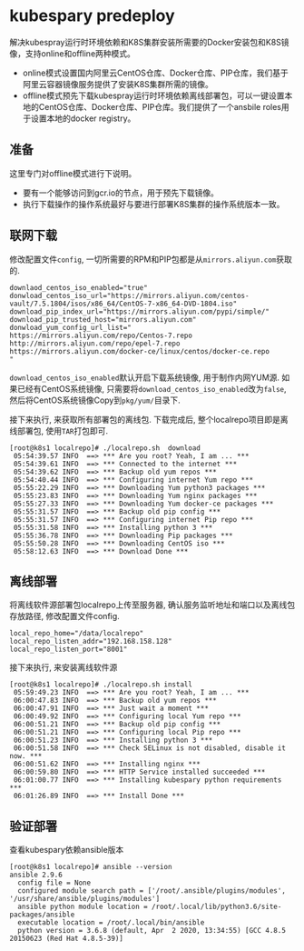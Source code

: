 # kubespary predeploy
解决kubespray运行时环境依赖和K8S集群安装所需要的Docker安装包和K8S镜像，支持online和offline两种模式。
* online模式设置国内阿里云CentOS仓库、Docker仓库、PIP仓库，我们基于阿里云容器镜像服务提供了安装K8S集群所需的镜像。
* offline模式预先下载kubespray运行时环境依赖离线部署包，可以一键设置本地的CentOS仓库、Docker仓库、PIP仓库。我们提供了一个ansbile roles用于设置本地的docker registry。

## 准备
这里专门对offline模式进行下说明。
* 要有一个能够访问到gcr.io的节点，用于预先下载镜像。
* 执行下载操作的操作系统最好与要进行部署K8S集群的操作系统版本一致。

## 联网下载
修改配置文件`config`, 一切所需要的RPM和PIP包都是从`mirrors.aliyun.com`获取的.
```
downlaod_centos_iso_enabled="true"
donwload_centos_iso_url="https://mirrors.aliyun.com/centos-vault/7.5.1804/isos/x86_64/CentOS-7-x86_64-DVD-1804.iso"
download_pip_index_url="https://mirrors.aliyun.com/pypi/simple/"
download_pip_trusted_host="mirrors.aliyun.com"
donwload_yum_config_url_list="
https://mirrors.aliyun.com/repo/Centos-7.repo
http://mirrors.aliyun.com/repo/epel-7.repo
https://mirrors.aliyun.com/docker-ce/linux/centos/docker-ce.repo
"
```
`download_centos_iso_enabled`默认开启下载系统镜像, 用于制作内网YUM源. 如果已经有CentOS系统镜像, 只需要将`download_centos_iso_enabled`改为`false`, 然后将CentOS系统镜像Copy到`pkg/yum/`目录下.

接下来执行, 来获取所有部署包的离线包. 下载完成后, 整个localrepo项目即是离线部署包, 使用`TAR`打包即可.
```
[root@k8s1 localrepo]# ./localrepo.sh  download
 05:54:39.57 INFO  ==> *** Are you root? Yeah, I am ... ***
 05:54:39.61 INFO  ==> *** Connected to the internet ***
 05:54:39.62 INFO  ==> *** Backup old yum repos ***
 05:54:40.44 INFO  ==> *** Configuring internet Yum repo ***
 05:55:22.29 INFO  ==> *** Downloading Yum python3 packages ***
 05:55:23.83 INFO  ==> *** Downloading Yum nginx packages ***
 05:55:27.33 INFO  ==> *** Downloading Yum docker-ce packages ***
 05:55:31.57 INFO  ==> *** Backup old pip config ***
 05:55:31.57 INFO  ==> *** Configuring internet Pip repo ***
 05:55:31.58 INFO  ==> *** Installing python 3 ***
 05:55:36.78 INFO  ==> *** Downloading Pip packages ***
 05:55:50.28 INFO  ==> *** Downloading CentOS iso ***
 05:58:12.63 INFO  ==> *** Download Done ***
```

## 离线部署
将离线软件源部署包localrepo上传至服务器, 确认服务监听地址和端口以及离线包存放路径, 修改配置文件config. 
```
local_repo_home="/data/localrepo"
local_repo_listen_addr="192.168.158.128"
local_repo_listen_port="8001"
```
接下来执行, 来安装离线软件源
```
[root@k8s1 localrepo]# ./localrepo.sh install
 05:59:49.23 INFO  ==> *** Are you root? Yeah, I am ... ***
 06:00:47.83 INFO  ==> *** Backup old yum repos ***
 06:00:47.91 INFO  ==> *** Just wait a moment ***
 06:00:49.92 INFO  ==> *** Configuring local Yum repo ***
 06:00:51.21 INFO  ==> *** Backup old pip config ***
 06:00:51.21 INFO  ==> *** Configuring local Pip repo ***
 06:00:51.23 INFO  ==> *** Installing python 3 ***
 06:00:51.58 INFO  ==> *** Check SELinux is not disabled, disable it now. ***
 06:00:51.62 INFO  ==> *** Installing nginx ***
 06:00:59.80 INFO  ==> *** HTTP Service installed succeeded ***
 06:01:00.77 INFO  ==> *** Installing kubespary python requirements ***
 06:01:26.89 INFO  ==> *** Install Done ***
```
## 验证部署
查看kubespary依赖ansible版本
```
[root@k8s1 localrepo]# ansible --version
ansible 2.9.6
  config file = None
  configured module search path = ['/root/.ansible/plugins/modules', '/usr/share/ansible/plugins/modules']
  ansible python module location = /root/.local/lib/python3.6/site-packages/ansible
  executable location = /root/.local/bin/ansible
  python version = 3.6.8 (default, Apr  2 2020, 13:34:55) [GCC 4.8.5 20150623 (Red Hat 4.8.5-39)]
```
